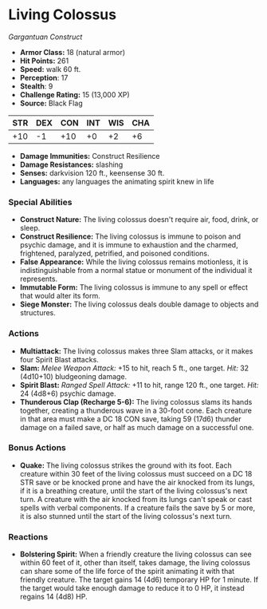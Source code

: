 # Living Colossus

*Gargantuan* *Construct*

- **Armor Class:** 18 (natural armor)
- **Hit Points:** 261 
- **Speed:** walk 60 ft.
- **Perception**: 17
- **Stealth**: 9
- **Challenge Rating:** 15 (13,000 XP)
- **Source:** Black Flag

| STR | DEX | CON | INT | WIS | CHA |
| --- | --- | --- | --- | --- | --- |
| +10 | -1 | +10 | +0 | +2 | +6 |

- **Damage Immunities:** Construct Resilience
- **Damage Resistances:** slashing
- **Senses:** darkvision 120 ft., keensense 30 ft.
- **Languages:** any languages the animating spirit knew in life

### Special Abilities

- **Construct Nature:** The living colossus doesn't require air, food, drink, or sleep.
- **Construct Resilience:** The living colossus is immune to poison and psychic damage, and it is immune to exhaustion and the charmed, frightened, paralyzed, petrified, and poisoned conditions.
- **False Appearance:** While the living colossus remains motionless, it is indistinguishable from a normal statue or monument of the individual it represents.
- **Immutable Form:** The living colossus is immune to any spell or effect that would alter its form.
- **Siege Monster:** The living colossus deals double damage to objects and structures.

### Actions

- **Multiattack:** The living colossus makes three Slam attacks, or it makes four Spirit Blast attacks.
- **Slam:** _Melee Weapon Attack:_ +15 to hit, reach 5 ft., one target. _Hit:_ 32 (4d10+10) bludgeoning damage.
- **Spirit Blast:** _Ranged Spell Attack:_ +11 to hit, range 120 ft., one target. _Hit:_ 24 (4d8+6) psychic damage.
- **Thunderous Clap (Recharge 5-6):** The living colossus slams its hands together, creating a thunderous wave in a 30-foot cone. Each creature in that area must make a DC 18 CON save, taking 59 (17d6) thunder damage on a failed save, or half as much damage on a successful one.

### Bonus Actions

- **Quake:** The living colossus strikes the ground with its foot. Each creature within 30 feet of the living colossus must succeed on a DC 18 STR save or be knocked prone and have the air knocked from its lungs, if it is a breathing creature, until the start of the living colossus's next turn. A creature with the air knocked from its lungs can't speak or cast spells with verbal components. If a creature fails the save by 5 or more, it is also stunned until the start of the living colossus's next turn.

### Reactions

- **Bolstering Spirit:** When a friendly creature the living colossus can see within 60 feet of it, other than itself, takes damage, the living colossus can share some of the life force of the spirit animating it with that friendly creature. The target gains 14 (4d6) temporary HP for 1 minute. If the target would take enough damage to reduce it to 0 HP, it instead regains 14 (4d8) HP.
